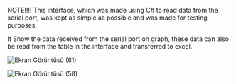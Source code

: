NOTE!!!!
This interface, which was made using C# to read data from the serial port, was kept as simple as possible and was made for testing purposes.

It Show the data received from the serial port on graph, these data can also be read from the table in the interface and transferred to excel.

![Ekran Görüntüsü (61)](https://user-images.githubusercontent.com/70153893/165108751-c4c9a169-a27c-4134-943f-fb09d25aa8aa.png)




![Ekran Görüntüsü (58)](https://user-images.githubusercontent.com/70153893/165108330-7b895667-0ca5-40d6-9e5f-cc2c5286900a.png)
